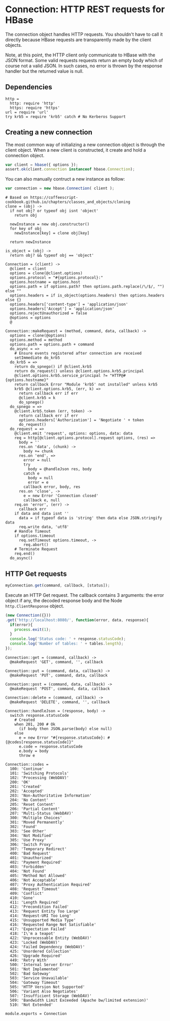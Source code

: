 
# Connection: HTTP REST requests for HBase

The connection object handles HTTP requests. You shouldn't
have to call it directly because HBase requests are transparently
made by the client objects.

Note, at this point, the HTTP client only communicate to
HBase with the JSON format. Some valid requests requests return
an empty body which of course not a valid JSON. In such cases,
no error is thrown by the response handler but the returned value
is null.

## Dependencies

    http = 
      http: require 'http'
      https: require 'https'
    url = require 'url'
    try krb5 = require 'krb5' catch # No Kerberos Support

## Creating a new connection

The most common way of initializing a new connection object
is through the client object. When a new client is constructed,
it create and hold a connection object.

```javascript
var client = hbase({ options });
assert.ok(client.connection instanceof hbase.Connection);
```

You can also manually contruct a new instance as follow:

```javascript
var connection = new hbase.Connection( client );
```

    # Based on https://coffeescript-cookbook.github.io/chapters/classes_and_objects/cloning
    clone = (obj) ->
      if not obj? or typeof obj isnt 'object'
        return obj
    
      newInstance = new obj.constructor()
      for key of obj
        newInstance[key] = clone obj[key]
    
      return newInstance
    
    is_object = (obj) ->
      return obj? && typeof obj == 'object'
    
    Connection = (client) ->
      @client = client
      options = clone(@client.options)
      options.protocol = "#{options.protocol}:"
      options.hostname = options.host
      options.path = if options.path? then options.path.replace(/\/$/, "") else ""
      options.headers = if is_object(options.headers) then options.headers else {}
      options.headers['content-type'] = 'application/json'
      options.headers['Accept'] = 'application/json'
      options.rejectUnauthorized = false
      @options = options
      @

    Connection::makeRequest = (method, command, data, callback) ->
      options = clone(@options)
      options.method = method
      options.path = options.path + command
      do_async = =>
        # Ensure events registered after connection are received
        setImmediate do_krb5
      do_krb5 = =>
        return do_spnego() if @client.krb5
        return do_request() unless @client.options.krb5.principal
        @client.options.krb5.service_principal ?= "HTTP@#{options.hostname}"
        return callback Error "Module 'krb5' not installed" unless krb5
        krb5 @client.options.krb5, (err, k) =>
          return callback err if err
          @client.krb5 = k
          do_spnego()
      do_spnego = =>
        @client.krb5.token (err, token) ->
          return callback err if err
          options.headers['Authorization'] = 'Negotiate ' + token
          do_request()
      do_request = =>
        @client.emit 'request', options: options, data: data
        req = http[@client.options.protocol].request options, (res) =>
          body = ''
          res.on 'data', (chunk) ->
            body += chunk
          res.on 'end', =>
            error = null
            try
              body = @handleJson res, body
            catch e
              body = null
              error = e
            callback error, body, res
          res.on 'close', ->
            e = new Error 'Connection closed'
            callback e, null
        req.on 'error', (err) ->
          callback err
        if data and data isnt ''
          data = if typeof data is 'string' then data else JSON.stringify data
          req.write data, 'utf8'
        # Handle Timeout
        if options.timeout
          req.setTimeout options.timeout, ->
            req.abort()
        # Terminate Request
        req.end()
      do_async()

## HTTP Get requests

```javascript
myConnection.get(command, callback, [status]);
```

Execute an HTTP Get request. The callback contains 3 arguments: the error object if any, the decoded response body and the Node `http.ClientResponse` object.

```javascript
(new Connection({}))
.get('http://localhost:8080/', function(error, data, response){
  if(error){
    process.exit(1);
  }
  console.log('Status code: ' + response.statusCode);
  console.log('Number of tables: ' + tables.length);
});
```

    Connection::get = (command, callback) ->
      @makeRequest 'GET', command, '', callback

    Connection::put = (command, data, callback) ->
      @makeRequest 'PUT', command, data, callback

    Connection::post = (command, data, callback) ->
      @makeRequest 'POST', command, data, callback

    Connection::delete = (command, callback) ->
      @makeRequest 'DELETE', command, '', callback

    Connection::handleJson = (response, body) ->
      switch response.statusCode
        # Created
        when 201, 200 # Ok
          (if body then JSON.parse(body) else null)
        else
          e = new Error "#{response.statusCode}: #{@codes[response.statusCode]}"
          e.code = response.statusCode
          e.body = body
          throw e

    Connection::codes =
      100: 'Continue'
      101: 'Switching Protocols'
      102: 'Processing (WebDAV)'
      200: 'OK'
      201: 'Created'
      202: 'Accepted'
      203: 'Non-Authoritative Information'
      204: 'No Content'
      205: 'Reset Content'
      206: 'Partial Content'
      207: 'Multi-Status (WebDAV)'
      300: 'Multiple Choices'
      301: 'Moved Permanently'
      302: 'Found'
      303: 'See Other'
      304: 'Not Modified'
      305: 'Use Proxy'
      306: 'Switch Proxy'
      307: 'Temporary Redirect'
      400: 'Bad Request'
      401: 'Unauthorized'
      402: 'Payment Required'
      403: 'Forbidden'
      404: 'Not Found'
      405: 'Method Not Allowed'
      406: 'Not Acceptable'
      407: 'Proxy Authentication Required'
      408: 'Request Timeout'
      409: 'Conflict'
      410: 'Gone'
      411: 'Length Required'
      412: 'Precondition Failed'
      413: 'Request Entity Too Large'
      414: 'Request-URI Too Long'
      415: 'Unsupported Media Type'
      416: 'Requested Range Not Satisfiable'
      417: 'Expectation Failed'
      418: 'I\'m a teapot'
      422: 'Unprocessable Entity (WebDAV)'
      423: 'Locked (WebDAV)'
      424: 'Failed Dependency (WebDAV)'
      425: 'Unordered Collection'
      426: 'Upgrade Required'
      449: 'Retry With'
      500: 'Internal Server Error'
      501: 'Not Implemented'
      502: 'Bad Gateway'
      503: 'Service Unavailable'
      504: 'Gateway Timeout'
      505: 'HTTP Version Not Supported'
      506: 'Variant Also Negotiates'
      507: 'Insufficient Storage (WebDAV)'
      509: 'Bandwidth Limit Exceeded (Apache bw/limited extension)'
      510: 'Not Extended'

    module.exports = Connection
